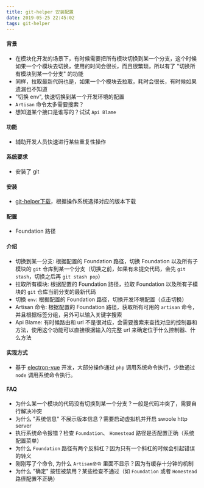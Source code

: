 ```yaml
---
title: git-helper 安装配置
date: 2019-05-25 22:45:02
tags: git-helper
---
```


#### 背景
* 在模块化开发的场景下，有时候需要把所有模块切换到某一个分支，这个时候如果一个个模块去切换，使用的时间会很长，而且很繁琐，所以有了 "切换所有模块到某一个分支" 的功能
* 同样，拉取最新代码也是，如果一个个模块去拉取，耗时会很长，有时候如果遗漏也不知道
* "切换 env", 快速切换到某一个开发环境的配置
* `Artisan` 命令太多需要搜索？
* 想知道某个接口是谁写的？试试 `Api Blame`

#### 功能
* 辅助开发人员快速进行某些重复性操作

#### 系统要求
* 安装了 git

#### 安装
* [git-helper下载](http://192.168.2.154:5000)，根据操作系统选择对应的版本下载

#### 配置
* Foundation 路径

#### 介绍
* 切换到某一分支: 根据配置的 Foundation 路径，切换 Foundation 以及所有子模块的 `git` 仓库到某一个分支（切换之前，如果有未提交代码，会先 `git stash`，切换之后再 `git stash pop`）
* 拉取所有模块: 根据配置的 Foundation 路径，拉取 Foundation 以及所有子模块的 `git` 仓库当前分支的最新代码
* 切换 `env`: 根据配置的 Foundation 路径，切换开发环境配置（点击切换）
* Artisan 命令: 根据配置的 Foundation 路径，获取所有可用的 `artisan` 命令，并且根据标签分组，另外可以输入关键字搜索
* Api Blame: 有时候路由和 url 不是很对应，会需要搜索来查找对应的控制器和方法，使用这个功能可以直接根据输入的完整 url 来确定位于什么控制器、什么方法

#### 实现方式
* 基于 [electron-vue](https://github.com/SimulatedGREG/electron-vue) 开发，大部分操作通过 `php` 调用系统命令执行，少数通过 `node` 调用系统命令执行。

#### FAQ
* 为什么某一个模块的代码没有切换到某一个分支？一般是代码冲突了，需要自行解决冲突
* 为什么 "系统信息" 不展示版本信息？需要启动虚拟机并开启 swoole http server
* 执行系统命令报错？检查 `Foundation`、 `Homestead` 路径是否配置正确（系统配置菜单）
* 为什么 `Foundation` 路径有两个反斜杠？因为只有一个斜杠的时候会引起错误的转义
* 刚刚写了个命令, 为什么 `Artisan命令` 里面不显示？因为有缓存十分钟的机制
* 为什么 "确定" 按钮被禁用？某些检查不通过（如 `Foundation` 或者 `Homestead` 路径配置不正确）
